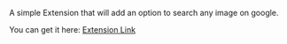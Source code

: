 A simple Extension that will add an option to search any image on google.

You can get it here: [Extension Link](https://addons.mozilla.org/en-US/firefox/addon/google-image-search/)
